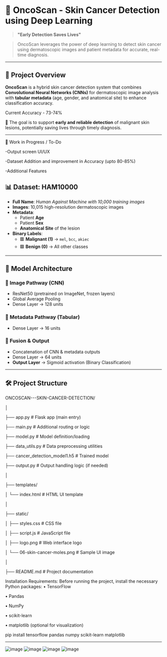 # 🧬 OncoScan - Skin Cancer Detection using Deep Learning

> **"Early Detection Saves Lives"**  

> OncoScan leverages the power of deep learning to detect skin cancer using dermatoscopic images and patient metadata for accurate, real-time diagnosis.

---

## 🚀 Project Overview

**OncoScan** is a hybrid skin cancer detection system that combines **Convolutional Neural Networks (CNNs)** for dermatoscopic image analysis with **tabular 
metadata** (age, gender, and anatomical site) to enhance classification accuracy.

Current Accuracy - 73-74%

🎯 The goal is to support **early and reliable detection** of malignant skin lesions, potentially saving lives through timely diagnosis.

---

🔧 Work in Progress / To-Do

-Output screen UI/UX 

-Dataset Addition and improvement in Accuracy (upto 80-85%)

-Additional Features


## 📊 Dataset: HAM10000

- **Full Name**: *Human Against Machine with 10,000 training images*
- **Images**: 10,015 high-resolution dermatoscopic images
- **Metadata**:
  - Patient **Age**
  - Patient **Sex**
  - **Anatomical Site** of the lesion
- **Binary Labels**:
  - 🟥 **Malignant (1)** → `mel`, `bcc`, `akiec`
  - 🟩 **Benign (0)** → All other classes

---

## 🧠 Model Architecture

### 🔹 Image Pathway (CNN)
- ResNet50 (pretrained on ImageNet, frozen layers)
- Global Average Pooling
- Dense Layer → 128 units

### 🔹 Metadata Pathway (Tabular)
- Dense Layer → 16 units

### 🔹 Fusion & Output
- Concatenation of CNN & metadata outputs
- Dense Layer → 64 units
- **Output Layer** → Sigmoid activation (Binary Classification)

---

## 🛠️ Project Structure

ONCOSCAN---SKIN-CANCER-DETECTION/

│

├── app.py                       # Flask app (main entry)

├── main.py                      # Additional routing or logic

├── model.py                     # Model definition/loading

├── data_utils.py                # Data preprocessing utilities

├── cancer_detection_model1.h5   # Trained model

├── output.py                    # Output handling logic (if needed)

│

├── templates/

│   └── index.html               # HTML UI template

│

├── static/

│   ├── styles.css               # CSS file

│   ├── script.js                # JavaScript file

│   ├── logo.png                 # Web interface logo

│   └── 06-skin-cancer-moles.png # Sample UI image

│

├── README.md                    # Project documentation

Installation Requirements: Before running the project, install the necessary Python packages:
•	TensorFlow

•	Pandas

•	NumPy

•	scikit-learn

•	matplotlib (optional for visualization)

pip install tensorflow pandas numpy scikit-learn matplotlib

----
![image](https://github.com/user-attachments/assets/d744a2fe-508b-4a61-88ba-1b49a5003798)
![image](https://github.com/user-attachments/assets/cb96ec07-c79f-483c-8f5c-7de555c81a81)
![image](https://github.com/user-attachments/assets/4b2a4624-55fa-430c-9f4a-8198ff5718f3)
![image](https://github.com/user-attachments/assets/e3f5add4-2583-4f3d-94c0-b957f175fc86)



